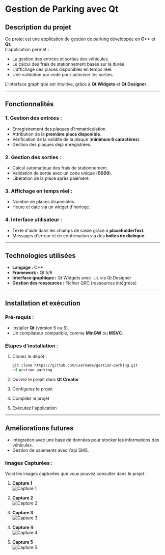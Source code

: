 # **Gestion de Parking avec Qt**

## **Description du projet**
Ce projet est une application de gestion de parking développée en **C++** et **Qt**.  
L'application permet :  
- La gestion des entrées et sorties des véhicules.  
- Le calcul des frais de stationnement basés sur la durée.  
- L'affichage des places disponibles en temps réel.  
- Une validation par code pour autoriser les sorties.  

L'interface graphique est intuitive, grâce à **Qt Widgets** et **Qt Designer**.  

---

## **Fonctionnalités**
### **1. Gestion des entrées :**
- Enregistrement des plaques d'immatriculation.  
- Attribution de la **première place disponible**.  
- Vérification de la validité de la plaque (**minimum 6 caractères**).  
- Gestion des plaques déjà enregistrées.  

### **2. Gestion des sorties :**
- Calcul automatique des frais de stationnement.  
- Validation de sortie avec un code unique (**0000**).  
- Libération de la place après paiement.  

### **3. Affichage en temps réel :**
- Nombre de places disponibles.  
- Heure et date via un widget d'horloge.  

### **4. Interface utilisateur :**
- Texte d'aide dans les champs de saisie grâce à **placeholderText**.  
- Messages d'erreur et de confirmation via des **boîtes de dialogue**.  

---

## **Technologies utilisées**
- **Langage :** C++  
- **Framework :** Qt 5/6  
- **Interface graphique :** Qt Widgets avec `.ui` via Qt Designer  
- **Gestion des ressources :** Fichier QRC (ressources intégrées)  

---

## **Installation et exécution**
### **Pré-requis :**
- Installer **Qt** (version 5 ou 6).  
- Un compilateur compatible, comme **MinGW** ou **MSVC**.  

### **Étapes d'installation :**
1. Clonez le dépôt :
   ```bash
   git clone https://github.com/username/gestion-parking.git
   cd gestion-parking
   
2. Ouvrez le projet dans **Qt Creator** 

3. Configurez le projet 

4. Compilez le projet 
  
5. Exécutez l'application

---

## **Améliorations futures**

- Intégration avec une base de données pour stocker les informations des véhicules.
- Gestion de paiements avec l'api SMS.

 ### **Images Capturées :**

Voici les images capturées que vous pouvez consulter dans le projet :

1. **Capture 1**  
   ![Capture 1](capture%20(1).png)

2. **Capture 2**  
   ![Capture 2](capture%20(2).png)

3. **Capture 3**  
   ![Capture 3](capture%20(3).png)

4. **Capture 4**  
   ![Capture 4](capture%20(4).png)

5. **Capture 5**  
   ![Capture 5](capture%20(5).png)
